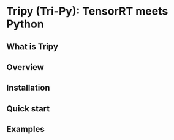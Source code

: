 # Tripy (Tri-Py): TensorRT meets Python

##  What is Tripy

## Overview

## Installation

## Quick start

## Examples
